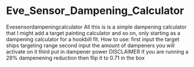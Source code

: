 # Eve_Sensor_Dampening_Calculator
Evesensordampeningcalculator
All this is is a simple dampening calculator that I might add a target painting calculator and so on, only starting as a dampening calculator for a hookbill fit.
How to use:
first input the target ships targeting range
second input the amount of dampeners you will activate on it
third put in dampener power DISCLAIMER if you are running a 29% dampenening reduction then flip it to 0.71 in the box
